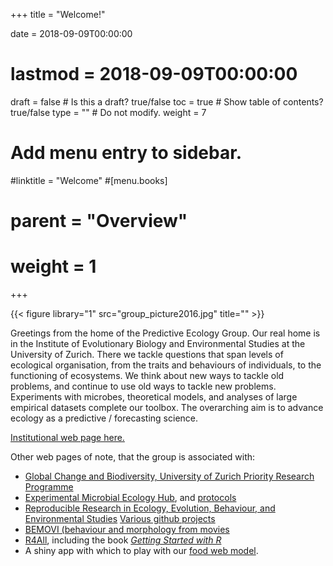+++
title = "Welcome!"

date = 2018-09-09T00:00:00
# lastmod = 2018-09-09T00:00:00

draft = false  # Is this a draft? true/false
toc = true  # Show table of contents? true/false
type = ""  # Do not modify.
weight = 7

# Add menu entry to sidebar.
#linktitle = "Welcome"
#[menu.books]
#  parent = "Overview"
#  weight = 1
+++

{{< figure library="1" src="group_picture2016.jpg" title="" >}}

Greetings from the home of the Predictive Ecology Group. Our real home is in the Institute of Evolutionary Biology and Environmental Studies at the University of Zurich. There we tackle questions that span levels of ecological organisation, from the traits and behaviours of individuals, to the functioning of ecosystems. We think about new ways to tackle old problems, and continue to use old ways to tackle new problems. Experiments with microbes, theoretical models, and analyses of large empirical datasets complete our toolbox. The overarching aim is to advance ecology as a predictive / forecasting science.

[Institutional web page here.](https://www.ieu.uzh.ch/en/research/ecology/extinction.html)

Other web pages of note, that the group is associated with:

* [Global Change and Biodiversity, University of Zurich Priority Research Programme](https://www.gcb.uzh.ch/en.html)
* [Experimental Microbial Ecology Hub](http://emeh.info/), and [protocols](https://emeh-protocols.readthedocs.io/en/latest/)
* [Reproducible Research in Ecology, Evolution, Behaviour, and Environmental Studies](http://opetchey.github.io/RREEBES/)
[Various github projects](https://github.com/opetchey)
* [BEMOVI (behaviour and morphology from movies](http://bemovi.info/)
* [R4All](http://r4all.org/), including the book [*Getting Started with R*](http://r4all.org/books/gswr2/)
* A shiny app with which to play with our [food web model](https://owenpetchey.shinyapps.io/ADBM_shiny/).
